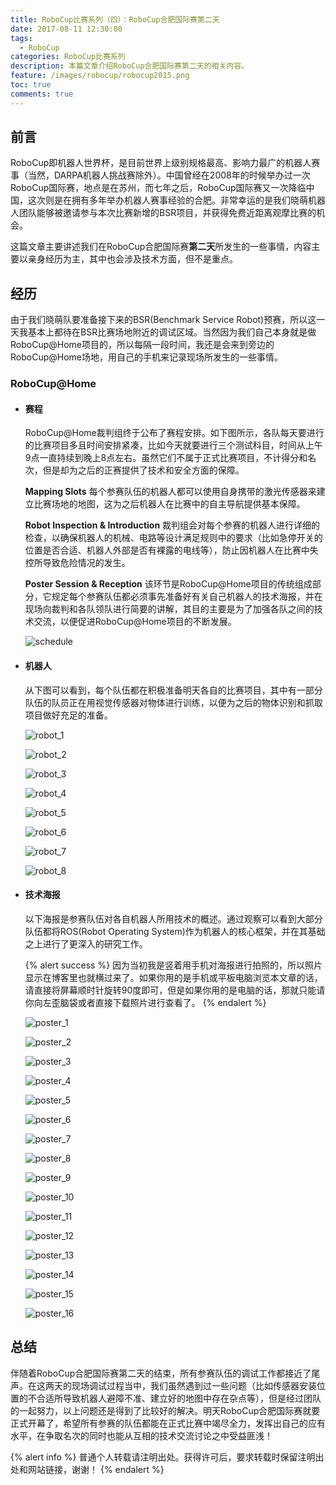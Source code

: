 ```yaml
---
title: RoboCup比赛系列（四）：RoboCup合肥国际赛第二天
date: 2017-08-11 12:30:00
tags:
  - RoboCup
categories: RoboCup比赛系列
description: 本篇文章介绍RoboCup合肥国际赛第二天的相关内容。
feature: /images/robocup/robocup2015.png
toc: true
comments: true
---
```


## 前言

RoboCup即机器人世界杯，是目前世界上级别规格最高、影响力最广的机器人赛事（当然，DARPA机器人挑战赛除外）。中国曾经在2008年的时候举办过一次RoboCup国际赛，地点是在苏州，而七年之后，RoboCup国际赛又一次降临中国，这次则是在拥有多年举办机器人赛事经验的合肥。非常幸运的是我们晓萌机器人团队能够被邀请参与本次比赛新增的BSR项目，并获得免费近距离观摩比赛的机会。

这篇文章主要讲述我们在RoboCup合肥国际赛**第二天**所发生的一些事情，内容主要以亲身经历为主，其中也会涉及技术方面，但不是重点。

<!--more-->

## 经历

由于我们晓萌队要准备接下来的BSR(Benchmark Service Robot)预赛，所以这一天我基本上都待在BSR比赛场地附近的调试区域。当然因为我们自己本身就是做RoboCup@Home项目的，所以每隔一段时间，我还是会来到旁边的RoboCup@Home场地，用自己的手机来记录现场所发生的一些事情。

### RoboCup@Home

- #### 赛程

  RoboCup@Home裁判组终于公布了赛程安排。如下图所示，各队每天要进行的比赛项目多且时间安排紧凑，比如今天就要进行三个测试科目，时间从上午9点一直持续到晚上8点左右。虽然它们不属于正式比赛项目，不计得分和名次，但是却为之后的正赛提供了技术和安全方面的保障。

  **Mapping Slots**
  每个参赛队伍的机器人都可以使用自身携带的激光传感器来建立比赛场地的地图，这为之后机器人在比赛中的自主导航提供基本保障。

  **Robot Inspection & Introduction**
  裁判组会对每个参赛的机器人进行详细的检查，以确保机器人的机械、电路等设计满足规则中的要求（比如急停开关的位置是否合适、机器人外部是否有裸露的电线等），防止因机器人在比赛中失控所导致危险情况的发生。

  **Poster Session & Reception**
  该环节是RoboCup@Home项目的传统组成部分，它规定每个参赛队伍都必须事先准备好有关自己机器人的技术海报，并在现场向裁判和各队领队进行简要的讲解，其目的主要是为了加强各队之间的技术交流，以便促进RoboCup@Home项目的不断发展。

  ![schedule](http://media.myyerrol.io/images/hefei/day_2/robocup@home/schedule/schedule.jpg)

- #### 机器人

  从下图可以看到，每个队伍都在积极准备明天各自的比赛项目，其中有一部分队伍的队员正在用视觉传感器对物体进行训练，以便为之后的物体识别和抓取项目做好充足的准备。

  ![robot_1](http://media.myyerrol.io/images/hefei/day_2/robocup@home/robot/robot_1.jpg)

  ![robot_2](http://media.myyerrol.io/images/hefei/day_2/robocup@home/robot/robot_2.jpg)

  ![robot_3](http://media.myyerrol.io/images/hefei/day_2/robocup@home/robot/robot_3.jpg)

  ![robot_4](http://media.myyerrol.io/images/hefei/day_2/robocup@home/robot/robot_4.jpg)

  ![robot_5](http://media.myyerrol.io/images/hefei/day_2/robocup@home/robot/robot_5.jpg)

  ![robot_6](http://media.myyerrol.io/images/hefei/day_2/robocup@home/robot/robot_6.jpg)

  ![robot_7](http://media.myyerrol.io/images/hefei/day_2/robocup@home/robot/robot_7.jpg)

  ![robot_8](http://media.myyerrol.io/images/hefei/day_2/robocup@home/robot/robot_8.jpg)

- #### 技术海报

  以下海报是参赛队伍对各自机器人所用技术的概述。通过观察可以看到大部分队伍都将ROS(Robot Operating System)作为机器人的核心框架，并在其基础之上进行了更深入的研究工作。

  {% alert success %}
  因为当初我是竖着用手机对海报进行拍照的，所以照片显示在博客里也就横过来了。如果你用的是手机或平板电脑浏览本文章的话，请直接将屏幕顺时针旋转90度即可，但是如果你用的是电脑的话，那就只能请你向左歪脑袋或者直接下载照片进行查看了。
  {% endalert %}

  ![poster_1](http://media.myyerrol.io/images/hefei/day_2/robocup@home/poster/poster_1.jpg)

  ![poster_2](http://media.myyerrol.io/images/hefei/day_2/robocup@home/poster/poster_2.jpg)

  ![poster_3](http://media.myyerrol.io/images/hefei/day_2/robocup@home/poster/poster_3.jpg)

  ![poster_4](http://media.myyerrol.io/images/hefei/day_2/robocup@home/poster/poster_4.jpg)

  ![poster_5](http://media.myyerrol.io/images/hefei/day_2/robocup@home/poster/poster_5.jpg)

  ![poster_6](http://media.myyerrol.io/images/hefei/day_2/robocup@home/poster/poster_6.jpg)

  ![poster_7](http://media.myyerrol.io/images/hefei/day_2/robocup@home/poster/poster_7.jpg)

  ![poster_8](http://media.myyerrol.io/images/hefei/day_2/robocup@home/poster/poster_8.jpg)

  ![poster_9](http://media.myyerrol.io/images/hefei/day_2/robocup@home/poster/poster_9.jpg)

  ![poster_10](http://media.myyerrol.io/images/hefei/day_2/robocup@home/poster/poster_10.jpg)

  ![poster_11](http://media.myyerrol.io/images/hefei/day_2/robocup@home/poster/poster_11.jpg)

  ![poster_12](http://media.myyerrol.io/images/hefei/day_2/robocup@home/poster/poster_12.jpg)

  ![poster_13](http://media.myyerrol.io/images/hefei/day_2/robocup@home/poster/poster_13.jpg)

  ![poster_14](http://media.myyerrol.io/images/hefei/day_2/robocup@home/poster/poster_14.jpg)

  ![poster_15](http://media.myyerrol.io/images/hefei/day_2/robocup@home/poster/poster_15.jpg)

  ![poster_16](http://media.myyerrol.io/images/hefei/day_2/robocup@home/poster/poster_16.jpg)

## 总结

伴随着RoboCup合肥国际赛第二天的结束，所有参赛队伍的调试工作都接近了尾声。在这两天的现场调试过程当中，我们虽然遇到过一些问题（比如传感器安装位置的不合适所导致机器人避障不准、建立好的地图中存在杂点等），但是经过团队的一起努力，以上问题还是得到了比较好的解决。明天RoboCup合肥国际赛就要正式开幕了，希望所有参赛的队伍都能在正式比赛中竭尽全力，发挥出自己的应有水平，在争取名次的同时也能从互相的技术交流讨论之中受益匪浅！

{% alert info %}
普通个人转载请注明出处。获得许可后，要求转载时保留注明出处和网站链接，谢谢！
{% endalert %}

